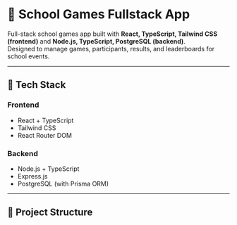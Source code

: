 # 🏅 School Games Fullstack App

Full-stack school games app built with **React, TypeScript, Tailwind CSS (frontend)** and **Node.js, TypeScript, PostgreSQL (backend)**.  
Designed to manage games, participants, results, and leaderboards for school events.

---

## 🚀 Tech Stack
### Frontend
- React + TypeScript
- Tailwind CSS
- React Router DOM

### Backend
- Node.js + TypeScript
- Express.js
- PostgreSQL (with Prisma ORM)

---

## 📂 Project Structure
